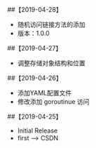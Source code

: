 
##【2019-04-28】
- 随机访问链接方法的添加
- 版本：1.0.0

##【2019-04-27】
- 调整存储对象结构和位置

##【2019-04-26】
- 添加YAML配置文件
- 修改添加 goroutinue 访问

##【2019-04-25】
- Initial Release
- first --> CSDN
